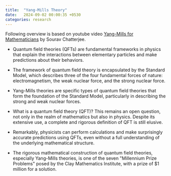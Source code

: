 ```yaml
---
title:  "Yang-Mills Theory"
date:   2024-09-02 00:00:35 +0530
categories: research
---
```


Following overview is based on youtube video [Yang-Mills for Mathematicians](https://www.youtube.com/watch?v=29v0B2Fol3k) by Sourav Chatterjee.

- Quantum field theories (QFTs) are fundamental frameworks in physics that explain the interactions between elementary particles and make predictions about their behaviors.

- The framework of quantum field theory is encapsulated by the Standard Model, which describes three of the four fundamental forces of nature: electromagnetism, the weak nuclear force, and the strong nuclear force.
- Yang-Mills theories are specific types of quantum field theories that form the foundation of the Standard Model, particularly in describing the strong and weak nuclear forces.
- What is a quantum field theory (QFT)? This remains an open question, not only in the realm of mathematics but also in physics. Despite its extensive use, a complete and rigorous definition of QFT is still elusive.
- Remarkably, physicists can perform calculations and make surprisingly accurate predictions using QFTs, even without a full understanding of the underlying mathematical structure.
- The rigorous mathematical construction of quantum field theories, especially Yang-Mills theories, is one of the seven "Millennium Prize Problems" posed by the Clay Mathematics Institute, with a prize of $1 million for a solution.